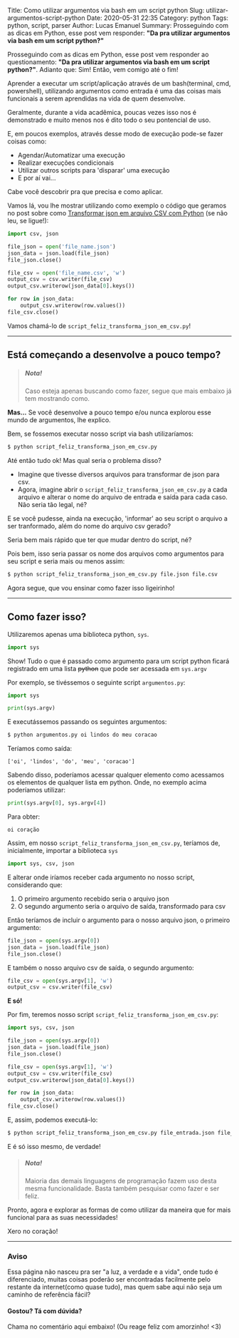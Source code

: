 Title: Como utilizar argumentos via bash em um script python
Slug: utilizar-argumentos-script-python
Date: 2020-05-31 22:35
Category: python
Tags: python, script, parser
Author: Lucas Emanuel
Summary: Prosseguindo com as dicas em Python, esse post vem responder: **"Da pra utilizar argumentos via bash em um script python?"**

Prosseguindo com as dicas em Python, esse post vem responder ao questionamento: **"Da pra utilizar argumentos via bash em um script python?"**. Adianto que: Sim! Então, vem comigo até o fim!

Aprender a executar um script/aplicação através de um bash(terminal, cmd, powershell), utilizando argumentos como entrada é uma das coisas mais funcionais a serem aprendidas na vida de quem desenvolve.

Geralmente, durante a vida acadêmica, poucas vezes isso nos é demonstrado e muito menos nos é dito todo o seu pontencial de uso. 

E, em poucos exemplos, através desse modo de execução pode-se fazer coisas como:
  - Agendar/Automatizar uma execução
  - Realizar execuções condicionais
  - Utilizar outros scripts para 'disparar' uma execução
  - E por aí vai... 

Cabe você descobrir pra que precisa e como aplicar.

Vamos lá, vou lhe mostrar utilizando como exemplo o código que geramos no post sobre como [Transformar json em arquivo CSV com Python](https://lucasebs.github.io/posts/2020/05/json-to-csv-python/) (se não leu, se ligue!):

```python
import csv, json

file_json = open('file_name.json')
json_data = json.load(file_json)
file_json.close()

file_csv = open('file_name.csv', 'w')
output_csv = csv.writer(file_csv)
output_csv.writerow(json_data[0].keys())

for row in json_data:
    output_csv.writerow(row.values())
file_csv.close()
```

Vamos chamá-lo de `script_feliz_transforma_json_em_csv.py`!

------------------------------

## Está começando a desenvolve a pouco tempo?

> ##### Nota!
> Caso esteja apenas buscando como fazer, segue que mais embaixo já tem mostrando como. 

**Mas...** Se você desenvolve a pouco tempo e/ou nunca explorou esse mundo de argumentos, lhe explico.

Bem, se fossemos executar nosso script via bash utilizaríamos:

```bash
$ python script_feliz_transforma_json_em_csv.py
```

Até então tudo ok! Mas qual seria o problema disso? 

- Imagine que tivesse diversos arquivos para transformar de json para csv. 
- Agora, imagine abrir o `script_feliz_transforma_json_em_csv.py` a cada arquivo e alterar o nome do arquivo de entrada e saída para cada caso. Não seria tão legal, né?

E se você pudesse, ainda na execução, 'informar' ao seu script o arquivo a ser tranformado, além do nome do arquivo csv gerado?  

Seria bem mais rápido que ter que mudar dentro do script, né?

Pois bem, isso seria passar os nome dos arquivos como argumentos para seu script e seria mais ou menos assim:

```bash
$ python script_feliz_transforma_json_em_csv.py file.json file.csv
```

Agora segue, que vou ensinar como fazer isso ligeirinho!

------------------------------

## Como fazer isso?

Utilizaremos apenas uma biblioteca python, `sys`.

```python
import sys
```

Show! Tudo o que é passado como argumento para um script python ficará registrado em uma lista ~~python~~ que pode ser acessada em `sys.argv`

Por exemplo, se tivéssemos o seguinte script `argumentos.py`:

```python
import sys

print(sys.argv)
```

E executássemos passando os seguintes argumentos:

```bash
$ python argumentos.py oi lindos do meu coracao
```

Teríamos como saída:

    ['oi', 'lindos', 'do', 'meu', 'coracao']

Sabendo disso, poderíamos acessar qualquer elemento como acessamos os elementos de qualquer lista em python. Onde, no exemplo acima poderíamos utilizar:

```python
print(sys.argv[0], sys.argv[4])
```

Para obter:

    oi coração

Assim, em nosso `script_feliz_transforma_json_em_csv.py`, teríamos de, inicialmente, importar a biblioteca `sys`

```python
import sys, csv, json
```

E alterar onde iríamos receber cada argumento no nosso script, considerando que:

1. O primeiro argumento recebido seria o arquivo json
2. O segundo argumento seria o arquivo de saída, transformado para csv

Então teríamos de incluir o argumento para o nosso arquivo json, o primeiro argumento:

```python
file_json = open(sys.argv[0])
json_data = json.load(file_json)
file_json.close()
```

E também o nosso arquivo csv de saída, o segundo argumento:

```python
file_csv = open(sys.argv[1], 'w')
output_csv = csv.writer(file_csv)
```

**E só!**

Por fim, teremos nosso script `script_feliz_transforma_json_em_csv.py`:

```python
import sys, csv, json

file_json = open(sys.argv[0])
json_data = json.load(file_json)
file_json.close()

file_csv = open(sys.argv[1], 'w')
output_csv = csv.writer(file_csv)
output_csv.writerow(json_data[0].keys())

for row in json_data:
    output_csv.writerow(row.values())
file_csv.close()
```

E, assim, podemos executá-lo:

```bash
$ python script_feliz_transforma_json_em_csv.py file_entrada.json file_saida.csv
```

E é só isso mesmo, de verdade! 

> ##### Nota! 
> Maioria das demais linguagens de programação fazem uso desta mesma funcionalidade. Basta também pesquisar como fazer e ser feliz.

Pronto, agora e explorar as formas de como utilizar da maneira que for mais funcional para as suas necessidades! 

Xero no coração!

------

### Aviso

Essa página não nasceu pra ser "a luz, a verdade e a vida", onde tudo é diferenciado, muitas coisas poderão ser encontradas facilmente pelo restante da internet(como quase tudo), mas quem sabe aqui não seja um caminho de referência fácil? 


#### Gostou? Tá com dúvida?

Chama no comentário aqui embaixo! (Ou reage feliz com amorzinho! <3)
